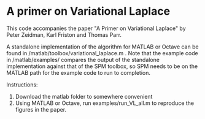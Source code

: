 # A primer on Variational Laplace
This code accompanies the paper "A Primer on Variational Laplace" by Peter Zeidman, Karl Friston and Thomas Parr. 

A standalone implementation of the algorithm for MATLAB or Octave can be found in /matlab/toolbox/variational_laplace.m . Note that the example code in /matlab/examples/ compares the output of the standalone implementation against that of the SPM toolbox, so SPM needs to be on the MATLAB path for the example code to run to completion.

Instructions:

1. Download the matlab folder to somewhere convenient
2. Using MATLAB or Octave, run examples/run_VL_all.m to reproduce the figures in the paper.

